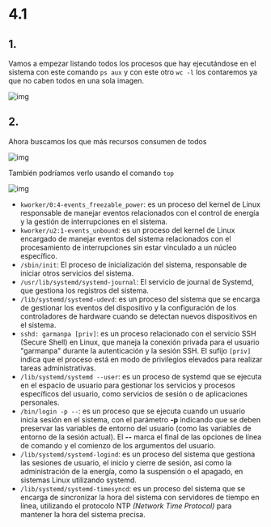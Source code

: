 # 4.1
## 1.

Vamos a empezar listando todos los procesos que hay ejecutándose en el sistema con este comando `ps aux` y con este otro `wc -l` los contaremos ya que no caben todos en una sola imagen.

![img]()


## 2.

Ahora buscamos los que más recursos consumen de todos

![img]()

También podríamos verlo usando el comando `top`

![img]()

- `kworker/0:4-events_freezable_power`: es un proceso del kernel de Linux responsable de manejar eventos relacionados con el control de energía y la gestión de interrupciones en el sistema.
- ``kworker/u2:1-events_unbound``: es un proceso del kernel de Linux encargado de manejar eventos del sistema relacionados con el procesamiento de interrupciones sin estar vinculado a un núcleo específico.
- ``/sbin/init``: El proceso de inicialización del sistema, responsable de iniciar otros servicios del sistema.
- ``/usr/lib/systemd/systemd-journal``: El servicio de journal de Systemd, que gestiona los registros del sistema.
- ``/lib/systemd/systemd-udevd``: es un proceso del sistema que se encarga de gestionar los eventos del dispositivo y la configuración de los controladores de hardware cuando se detectan nuevos dispositivos en el sistema.
- ``sshd: garmanpa [priv]``: es un proceso relacionado con el servicio SSH (Secure Shell) en Linux, que maneja la conexión privada para el usuario "garmanpa" durante la autenticación y la sesión SSH. El sufijo ``[priv]`` indica que el proceso está en modo de privilegios elevados para realizar tareas administrativas.
- ``/lib/systemd/systemd --user``: es un proceso de systemd que se ejecuta en el espacio de usuario para gestionar los servicios y procesos específicos del usuario, como servicios de sesión o de aplicaciones personales.
- ``/bin/login -p --``: es un proceso que se ejecuta cuando un usuario inicia sesión en el sistema, con el parámetro **-p** indicando que se deben preservar las variables de entorno del usuario (como las variables de entorno de la sesión actual). El **--** marca el final de las opciones de línea de comando y el comienzo de los argumentos del usuario.
- ``/lib/systemd/systemd-logind``: es un proceso del sistema que gestiona las sesiones de usuario, el inicio y cierre de sesión, así como la administración de la energía, como la suspensión o el apagado, en sistemas Linux utilizando systemd.
- ``/lib/systemd/systemd-timesyncd``: es un proceso del sistema que se encarga de sincronizar la hora del sistema con servidores de tiempo en línea, utilizando el protocolo NTP *(Network Time Protocol)* para mantener la hora del sistema precisa.